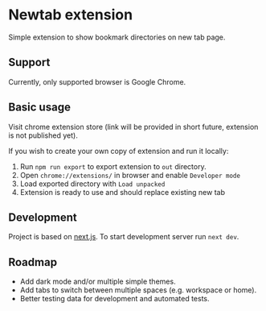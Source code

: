 # Newtab extension

Simple extension to show bookmark directories on new tab page.

## Support

Currently, only supported browser is Google Chrome.

## Basic usage

Visit chrome extension store (link will be provided in short future, extension is not published yet).

If you wish to create your own copy of extension and run it locally:

1. Run `npm run export` to export extension to `out` directory.
2. Open `chrome://extensions/` in browser and enable `Developer mode`
3. Load exported directory with `Load unpacked`
4. Extension is ready to use and should replace existing new tab

## Development

Project is based on [next.js](https://github.com/vercel/next.js). To start development server run `next dev`.

## Roadmap

-   Add dark mode and/or multiple simple themes.
-   Add tabs to switch between multiple spaces (e.g. workspace or home).
-   Better testing data for development and automated tests.
